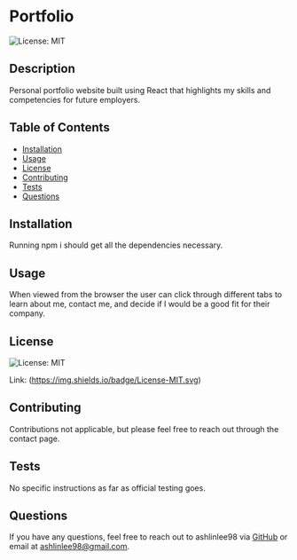 # Portfolio

  ![License: MIT](https://img.shields.io/badge/License-MIT.svg)

  ## Description
  Personal portfolio website built using React that highlights my skills and competencies for future employers.

  ## Table of Contents
  - [Installation](#installation)
  - [Usage](#usage)
  - [License](#license)
  - [Contributing](#contributing)
  - [Tests](#tests)
  - [Questions](#questions)

  ## Installation
  Running npm i should get all the dependencies necessary.

  ## Usage
  When viewed from the browser the user can click through different tabs to learn about me, contact me, and decide if I would be a good fit for their company.

  ## License

![License: MIT](https://img.shields.io/badge/License-MIT.svg)

Link: (https://img.shields.io/badge/License-MIT.svg)

  ## Contributing
  Contributions not applicable, but please feel free to reach out through the contact page.

  ## Tests
  No specific instructions as far as official testing goes.

  ## Questions
  If you have any questions, feel free to reach out to ashlinlee98 via [GitHub](https://github.com/ashlinlee98) or email at ashlinlee98@gmail.com.
  